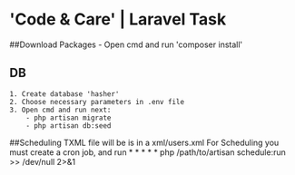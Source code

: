 # 'Code & Care' | Laravel Task



##Download Packages
    - Open cmd and run 'composer install'
## DB
    1. Create database 'hasher'
    2. Choose necessary parameters in .env file
    3. Open cmd and run next:
        - php artisan migrate
        - php artisan db:seed
   
##Scheduling
    TXML file will be is in a xml/users.xml
    For Scheduling you must create a cron job, and run
    * * * * * php /path/to/artisan schedule:run >> /dev/null 2>&1